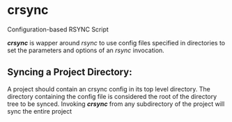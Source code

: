 # crsync

Configuration-based RSYNC Script

***crsync*** is wapper around *rsync* to use config files specified in directories
to set the parameters and options of an *rsync* invocation.

## Syncing a Project Directory:
A project should contain an crsync config in its top level directory.  The
directory containing the config file is considered the root of the directory
tree to be synced.  Invoking ***crsync*** from any subdirectory of the project
will sync the entire project
